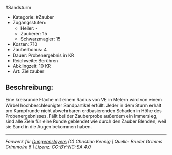#Sandsturm  
- Kategorie: #Zauber  
- Zugangsstufen:  
  - Heiler: -  
  - Zauberer: 15  
  - Schwarzmagier: 15  
- Kosten: 710  
- Zauberbonus: 4  
- Dauer: Probenergebnis in KR  
- Reichweite: Berühren  
- Abklingzeit: 10 KR  
- Art: Zielzauber     

## Beschreibung:
Eine kreisrunde Fläche mit einem Radius von VE in Metern wird von einem Wirbel hochbeschleunigter Sandpartikel erfüllt. Jeder in dem Sturm erhält pro Kampfrunde nicht abwehrbaren erdbasierenden Schaden in Höhe des Probenergebnisses. Fällt bei der Zauberprobe außerdem ein Immersieg, sind alle Ziele für eine Runde geblendet wie durch den Zauber Blenden, weil sie Sand in die Augen bekommen haben.


___
*Fanwerk für [Dungeonslayers](https://www.dungeonslayers.net/) (C) Christian Kennig | Quelle: Bruder Grimms Grimmoire 6 | Lizenz: [CC-BY-NC-SA 4.0](https://creativecommons.org/licenses/by-nc-sa/4.0/deed.de)*